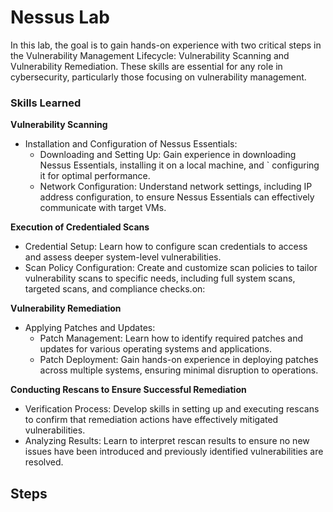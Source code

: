 # Nessus Lab
In this lab, the goal is to gain hands-on experience with two critical steps in the Vulnerability Management Lifecycle: Vulnerability Scanning and Vulnerability Remediation. These skills are essential for any role in cybersecurity, particularly those focusing on vulnerability management.

### Skills Learned

**Vulnerability Scanning**

- Installation and Configuration of Nessus Essentials:
   - Downloading and Setting Up: Gain experience in downloading Nessus Essentials, installing it on a local machine, and    `       configuring it for optimal performance.
   - Network Configuration: Understand network settings, including IP address configuration, to ensure Nessus Essentials can        effectively communicate with target VMs.

**Execution of Credentialed Scans**

   - Credential Setup: Learn how to configure scan credentials to access and assess deeper system-level vulnerabilities.
   - Scan Policy Configuration: Create and customize scan policies to tailor vulnerability scans to specific needs, including       full system scans, targeted scans, and compliance checks.on:

**Vulnerability Remediation**
   - Applying Patches and Updates:
      - Patch Management: Learn how to identify required patches and updates for various operating systems and applications.
      - Patch Deployment: Gain hands-on experience in deploying patches across multiple systems, ensuring minimal disruption           to operations.

**Conducting Rescans to Ensure Successful Remediation**
   - Verification Process: Develop skills in setting up and executing rescans to confirm that remediation actions have              effectively mitigated vulnerabilities.
   - Analyzing Results: Learn to interpret rescan results to ensure no new issues have been introduced and previously               identified vulnerabilities are resolved.

## Steps
